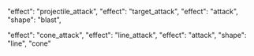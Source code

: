 "effect": "projectile_attack",
"effect": "target_attack",
    "effect": "attack",
    "shape": "blast",

"effect": "cone_attack",
"effect": "line_attack",
    "effect": "attack",
    "shape": "line", "cone"
